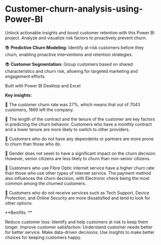 # Customer-churn-analysis-using-Power-BI
Unlock actionable insights and boost customer retention with this Power BI project. Analyze and visualize risk factors to proactively prevent churn.

📚 **Predictive Churn Modeling:** Identify at-risk customers before they churn, enabling proactive interventions and retention strategies.

📚 **Customer Segmentation:** Group customers based on shared characteristics and churn risk, allowing for targeted marketing and engagement efforts.

Built with Power BI Desktop and Excel

**Key insights:**

🌟 The customer churn rate was 27%, which means that out of 7043 customers, 1869 left the company.

🌟 The length of the contract and the tenure of the customer are key factors in predicting the churn behavior.
   Customers who have a monthly contract and a lower tenure are more likely to switch to other providers.
   
🌟 Customers who do not have any dependents or partners are more prone to churn than those who do. 

🌟 Gender does not seem to have a significant impact on the churn decision. However, senior citizens are less likely to churn than non-senior citizens. 

🌟 Customers who use Fibre Optic internet service have a higher churn rate than those who use other types of internet service. The payment method also influences the churn            decision, with Electronic check being the most common among the churned customers. 

🌟 Customers who do not receive services such as Tech Support, Device Protection, and Online Security are more dissatisfied and tend to look for other options.

**Benifits: **

Reduce customer loss: Identify and help customers at risk to keep them longer.
Improve customer satisfaction: Understand customer needs better for better service.
Make data-driven decisions: Use insights to make better choices for keeping customers happy.
